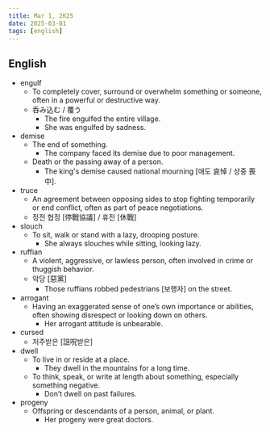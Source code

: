```yaml
---
title: Mar 1, 2K25
date: 2025-03-01
tags: [english]
---
```


## English

- engulf
  - To completely cover, surround or overwhelm something or someone, often in a powerful or destructive way.
  - 呑み込む / 覆う
    - The fire engulfed the entire village.
    - She was engulfed by sadness.
- demise
  - The end of something.
    - The company faced its demise due to poor management.
  - Death or the passing away of a person.
    - The king's demise caused national mourning [애도 哀悼 / 상중 喪中].
- truce
  - An agreement between opposing sides to stop fighting temporarily or end conflict, often as part of peace negotiations.
  - 정전 협정 [停戰協議] / 휴전 [休戰]
- slouch
  - To sit, walk or stand with a lazy, drooping posture.
    - She always slouches while sitting, looking lazy.
- ruffian
  - A violent, aggressive, or lawless person, often involved in crime or thuggish behavior.
  - 악당 [惡黨]
    - Those ruffians robbed pedestrians [보행자] on the street.
- arrogant
  - Having an exaggerated sense of one’s own importance or abilities, often showing disrespect or looking down on others.
    - Her arrogant attitude is unbearable.
- cursed
  - 저주받은 [詛呪받은]
- dwell
  - To live in or reside at a place.
    - They dwell in the mountains for a long time.
  - To think, speak, or write at length about something, especially something negative.
    - Don’t dwell on past failures.
- progeny
  - Offspring or descendants of a person, animal, or plant.
    - Her progeny were great doctors.